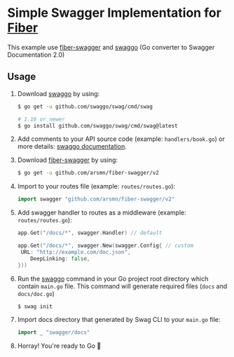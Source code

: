 #  Simple Swagger Implementation for [Fiber](https://github.com/gofiber/fiber)

This example use [fiber-swagger](https://github.com/arsmn/fiber-swagger) and [swaggo](https://github.com/swaggo/swag) (Go converter to Swagger Documentation 2.0)

## Usage

1. Download [swaggo](https://github.com/swaggo/swag) by using: 

   ```bash
   $ go get -u github.com/swaggo/swag/cmd/swag

   # 1.16 or newer
   $ go install github.com/swaggo/swag/cmd/swag@latest
   ```

2. Add comments to your API source code (example: `handlers/book.go`) or more details: [swaggo documentation](https://swaggo.github.io/swaggo.io/declarative_comments_format/).

3. Download [fiber-swagger](https://github.com/arsmn/fiber-swagger) by using:

   ```bash
   $ go get -u github.com/arsmn/fiber-swagger/v2
   ```

4. Import to your routes file (example: `routes/routes.go`):

   ```go
   import swagger "github.com/arsmn/fiber-swagger/v2"
   ```

5. Add swagger handler to routes as a middleware (example: `routes/routes.go`):

   ```go
   app.Get("/docs/*", swagger.Handler) // default
   
   app.Get("/docs/*", swagger.New(swagger.Config{ // custom
   	URL: "http://example.com/doc.json",
       DeepLinking: false,
   }))
   ```

6. Run the [swaggo](https://github.com/swaggo/swag) command in your Go project root directory which contain `main.go` file. This command will generate required files (`docs` and `docs/doc.go`)

   ```bash
   $ swag init
   ```

7. Import docs directory that generated by Swag CLI to your `main.go` file:

   ```go
   import _ "swagger/docs"
   ```

8. Horray! You're ready to Go 🚀